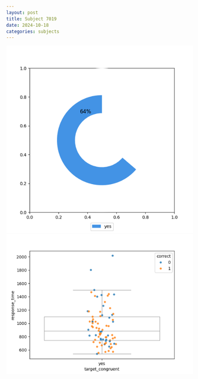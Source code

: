 ```yaml
---
layout: post
title: Subject 7019
date: 2024-10-18
categories: subjects
---
```


![](data/7019/run-15/7019_accuracy_target_congruence.png)
![](data/7019/run-15/7019_rt_congruence.png)
